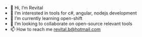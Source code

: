 - 👋 Hi, I’m Revital
- 👀 I’m interested in tools for c#, angular, nodejs development
- 🌱 I’m currently learning open-shift
- 💞️ I’m looking to collaborate on open-source relevant tools
- 📫 How to reach me revital.b@hotmail.com

<!---
revitalber/revitalber is a ✨ special ✨ repository because its `README.md` (this file) appears on your GitHub profile.
You can click the Preview link to take a look at your changes.
--->
